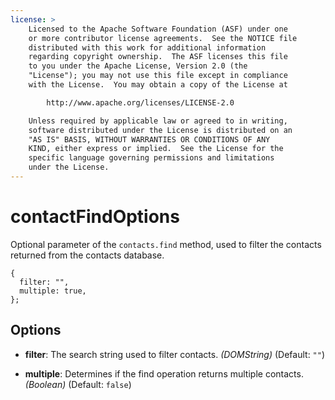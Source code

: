 ```yaml
---
license: >
    Licensed to the Apache Software Foundation (ASF) under one
    or more contributor license agreements.  See the NOTICE file
    distributed with this work for additional information
    regarding copyright ownership.  The ASF licenses this file
    to you under the Apache License, Version 2.0 (the
    "License"); you may not use this file except in compliance
    with the License.  You may obtain a copy of the License at

        http://www.apache.org/licenses/LICENSE-2.0

    Unless required by applicable law or agreed to in writing,
    software distributed under the License is distributed on an
    "AS IS" BASIS, WITHOUT WARRANTIES OR CONDITIONS OF ANY
    KIND, either express or implied.  See the License for the
    specific language governing permissions and limitations
    under the License.
---
```


# contactFindOptions

Optional parameter of the `contacts.find` method, used to filter the
contacts returned from the contacts database.

    {
      filter: "",
      multiple: true,
    };

## Options

- __filter__: The search string used to filter contacts. _(DOMString)_ (Default: `""`)

- __multiple__: Determines if the find operation returns multiple contacts. _(Boolean)_ (Default: `false`)
